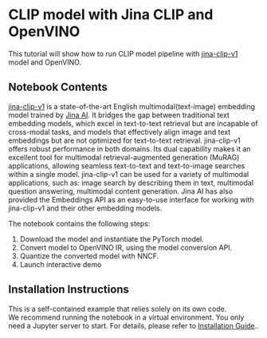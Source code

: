 # CLIP model with Jina CLIP and OpenVINO

This tutorial will show how to run CLIP model pipeline with [jina-clip-v1](https://huggingface.co/jinaai/jina-clip-v1) model and OpenVINO.

## Notebook Contents

[jina-clip-v1](https://huggingface.co/jinaai/jina-clip-v1) is a state-of-the-art English multimodal(text-image) embedding model trained by [Jina AI](https://aimodels.fyi/creators/huggingFace/jinaai). It bridges the gap between traditional text embedding models, which excel in text-to-text retrieval but are incapable of cross-modal tasks, and models that effectively align image and text embeddings but are not optimized for text-to-text retrieval. jina-clip-v1 offers robust performance in both domains. Its dual capability makes it an excellent tool for multimodal retrieval-augmented generation (MuRAG) applications, allowing seamless text-to-text and text-to-image searches within a single model. jina-clip-v1 can be used for a variety of multimodal applications, such as: image search by describing them in text, multimodal question answering, multimodal content generation. Jina AI has also provided the Embeddings API as an easy-to-use interface for working with jina-clip-v1 and their other embedding models.

The notebook contains the following steps:
1. Download the model and instantiate the PyTorch model.
2. Convert model to OpenVINO IR, using the model conversion API.
3. Quantize the converted model with NNCF.
4. Launch interactive demo


## Installation Instructions

This is a self-contained example that relies solely on its own code.</br>
We recommend running the notebook in a virtual environment. You only need a Jupyter server to start.
For details, please refer to [Installation Guide](../../README.md)..
